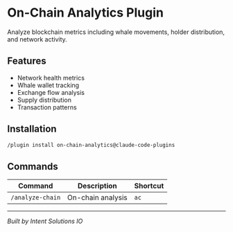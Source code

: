 # On-Chain Analytics Plugin

Analyze blockchain metrics including whale movements, holder distribution, and network activity.

## Features
- Network health metrics
- Whale wallet tracking
- Exchange flow analysis
- Supply distribution
- Transaction patterns

## Installation
```bash
/plugin install on-chain-analytics@claude-code-plugins
```

## Commands
| Command | Description | Shortcut |
|---------|-------------|----------|
| `/analyze-chain` | On-chain analysis | `ac` |

---
*Built by Intent Solutions IO*